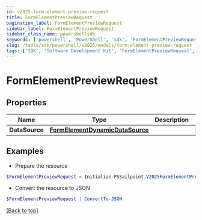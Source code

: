 ```yaml
---
id: v2025-form-element-preview-request
title: FormElementPreviewRequest
pagination_label: FormElementPreviewRequest
sidebar_label: FormElementPreviewRequest
sidebar_class_name: powershellsdk
keywords: ['powershell', 'PowerShell', 'sdk', 'FormElementPreviewRequest', 'V2025FormElementPreviewRequest'] 
slug: /tools/sdk/powershell/v2025/models/form-element-preview-request
tags: ['SDK', 'Software Development Kit', 'FormElementPreviewRequest', 'V2025FormElementPreviewRequest']
---
```



# FormElementPreviewRequest

## Properties

Name | Type | Description | Notes
------------ | ------------- | ------------- | -------------
**DataSource** | [**FormElementDynamicDataSource**](form-element-dynamic-data-source) |  | [optional] 

## Examples

- Prepare the resource
```powershell
$FormElementPreviewRequest = Initialize-PSSailpoint.V2025FormElementPreviewRequest  -DataSource null
```

- Convert the resource to JSON
```powershell
$FormElementPreviewRequest | ConvertTo-JSON
```


[[Back to top]](#) 

